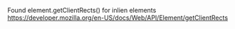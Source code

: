 Found  element.getClientRects() for inlien elements
https://developer.mozilla.org/en-US/docs/Web/API/Element/getClientRects

